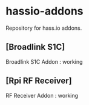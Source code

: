# hassio-addons

Repository for hass.io addons.

## [Broadlink S1C]

Broadlink S1C Addon : working

## [Rpi RF Receiver]

RF Receiver Addon : working



